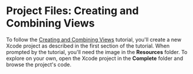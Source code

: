 # Project Files: Creating and Combining Views

To follow the [Creating and Combining Views](https://developer.apple.com/tutorials/swiftui/creating-and-combining-views) tutorial, you'll create a new Xcode project as described in the first section of the tutorial. When prompted by the tutorial, you'll need the image in the **Resources** folder. To explore on your own, open the Xcode project in the **Complete** folder and browse the project's code.

